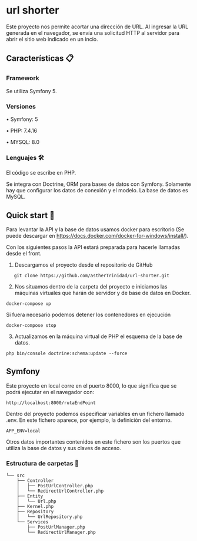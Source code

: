 # url shorter

Este proyecto nos permite acortar una dirección de URL. Al ingresar la URL generada en el navegador, se envía una solicitud HTTP al servidor para abrir el sitio web indicado en un incio.

## Características 📋

### Framework

Se utiliza Symfony 5.

### Versiones

• Symfony: 5

• PHP: 7.4.16

• MYSQL: 8.0

### Lenguajes 🛠️

El código se escribe en PHP.

Se integra con Doctrine, ORM para bases de datos con Symfony. Solamente hay que configurar los datos de conexión y el modelo. La base de datos es MySQL.

## Quick start 🚀

Para levantar la API y la base de datos usamos docker para escritorio (Se puede descargar en https://docs.docker.com/docker-for-windows/install/).

Con los siguientes pasos la API estará preparada para hacerle llamadas desde el front.

1. Descargamos el proyecto desde el repositorio de GitHub

```
   git clone https://github.com/astherTrinidad/url-shorter.git
```

2. Nos situamos dentro de la carpeta del proyecto e iniciamos las máquinas virtuales que harán de servidor y de base de datos en Docker.

```
docker-compose up
```

Si fuera necesario podemos detener los contenedores en ejecución

```
docker-compose stop
```

3. Actualizamos en la máquina virtual de PHP el esquema de la base de datos.

```
php bin/console doctrine:schema:update --force
```

## Symfony

Este proyecto en local corre en el puerto 8000, lo que significa que se podrá ejecutar en el navegador con:

```
http://localhost:8000/rutaEndPoint
```

Dentro del proyecto podemos especificar variables en un fichero llamado .env. En este fichero aparece, por ejemplo, la definición del entorno.

```
APP_ENV=local
```

Otros datos importantes contenidos en este fichero son los puertos que utiliza la base de datos y sus claves de acceso.

### Estructura de carpetas 📁

```
└── src
    ├── Controller
    │   ├── PostUrlController.php
    │   └── RedirectUrlController.php
    ├── Entity
    │   └── Url.php
    ├── Kernel.php
    ├── Repository
    │   └── UrlRepository.php
    └── Services
        ├── PostUrlManager.php
        └── RedirectUrlManager.php
```
